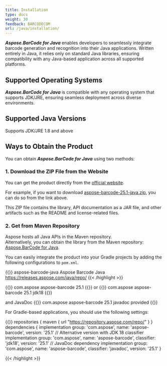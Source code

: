 ```yaml
---
title: Installation
type: docs
weight: 30
feedback: BARCODECOM
url: /java/installation/
---
```

***Aspose.BarCode for Java*** enables developers to seamlessly integrate barcode generation and recognition
into their Java applications. Written entirely in Java, it relies only on standard Java libraries, ensuring
compatibility with any Java-based application across all supported platforms.

## **Supported Operating Systems**
***Aspose.BarCode for Java*** is compatible with any operating system that supports JDK/JRE,
ensuring seamless deployment across diverse environments.

## **Supported Java Versions**
Supports JDK/JRE 1.8 and above

## **Ways to Obtain the Product**

You can obtain ***Aspose.BarCode for Java*** using two methods:

### **1. Download the ZIP File from the Website**

You can get the product directly from the <a href="https://releases.aspose.com/barcode/java/" target="_blank">official 
website</a>.

For example, if you want to download
<a href="https://releases.aspose.com/barcode/java/25-1/#package-explorer" target="_blank">aspose-barcode-25.1-java.zip</a>,
you can do so from the link above.

This ZIP file contains the library, API documentation as a JAR file, and other artifacts such as the README and
license-related files.

### **2. Get from Maven Repository**

Aspose hosts all Java APIs in the Maven repository.  
Alternatively, you can obtain the library from the Maven repository:
<a href="https://repository.aspose.com/repo/com/aspose/aspose-barcode/" target="_blank">Aspose.BarCode for Java</a>.

You can easily integrate the product into your Gradle projects by adding the following configurations to `pom.xml`.

{{<highlight xml>}}
<repositories>
   <repository>
     <id>aspose-barcode-java</id>
     <name>Aspose Barcode Java</name>
     <url>https://releases.aspose.com/java/repo/</url>
  </repository>
</repositories>
{{< /highlight >}}

{{<highlight xml>}}
<dependencies>
    <dependency>
        <groupId>com.aspose</groupId>
        <artifactId>aspose-barcode</artifactId>
        <version>25.1</version>
    </dependency>
</dependencies>
{{</highlight>}}
or
{{<highlight xml>}}
<dependencies>
    <dependency>
        <groupId>com.aspose</groupId>
        <artifactId>aspose-barcode</artifactId>
        <version>25.1</version>
        <classifier>jdk18</classifier>
    </dependency>
</dependencies>
{{</highlight>}}

and JavaDoc
{{<highlight xml>}}
    <dependency>
        <groupId>com.aspose</groupId>
        <artifactId>aspose-barcode</artifactId>
        <version>25.1</version>
        <classifier>javadoc</classifier>
        <scope>provided</scope>
    </dependency>
{{</highlight>}}

For Gradle-based applications, you should use the following settings:

{{<highlight gradle>}}
repositories {
    maven {
        url "https://repository.aspose.com/repo/"
    }
}
dependencies {
    implementation group: 'com.aspose', name: 'aspose-barcode', version: '25.1'
    // Alternative version with JDK 18 classifier
    implementation group: 'com.aspose', name: 'aspose-barcode', classifier: 'jdk18', version: '25.1'
    // JavaDoc dependency
    implementation group: 'com.aspose', name: 'aspose-barcode', classifier: 'javadoc', version: '25.1'
}

{{< /highlight >}}

